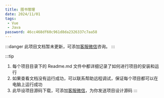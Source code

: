 ```yaml
---
title: 图书管理
date: 2024/11/01
tags:
 - Vue
 - Java
password: 46cc468df60c961d8da2326337c7aa58
---
```


:::danger
此项目文档暂未更新，可添加[客服微信](https://img.liugezhou.online/common/wx_ztz.jpg)咨询。
:::

:::tip
1. 每个项目目录下的 Readme.md 文件中都详细记录了如何进行项目的安装和运行
2. 如果查看文档没有运行成功，可以联系帮助远程调试，保证每个项目都可以在电脑上运行成功
3. 此毕设项目源码下载，可添加[客服微信](https://img.liugezhou.online/common/wx_ztz.jpg)，为你发送项目设计源码
:::